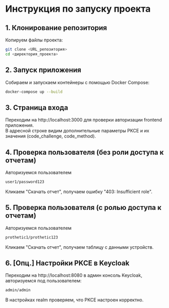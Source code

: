 # Инструкция по запуску проекта

## 1. Клонирование репозитория
Копируем файлы проекта:
```bash
git clone <URL_репозитория>
cd <директория_проекта>
```  

## 2. Запуск приложения
Собираем и запускаем контейнеры с помощью Docker Compose:
```bash
docker-compose up --build
```  

## 3. Страница входа  
Переходим на http://localhost:3000 для проверки авторизации frontend приложения.  
В адресной строке видим дополнительные параметры PKCE и их значения (code_challenge, code_method).

## 4.  Проверка пользователя (без роли доступа к отчетам)  
Авторизуемся пользователем
```bash  
user1/password123
```

Кликаем "Скачать отчет", получаем ошибку "403: Insufficient role".  

## 5.  Проверка пользователя (c ролью доступа к отчетам)  
Авторизуемся пользователем
```bash  
prothetic1/prothetic123
```
Кликаем "Скачать отчет", получаем таблицу с данными устройств.  

## 6.  [Опц.] Настройки PKCE в Keycloak
Переходим на http://localhost:8080 в админ консоль Keycloak, авторизуемся под пользователем:
```bash  
admin/admin
```
В настройках realm проверяем, что PKCE настроен корректно.
